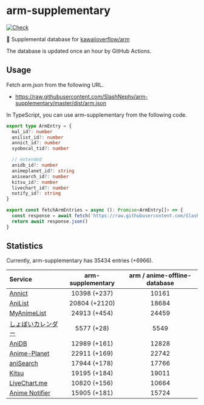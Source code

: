 # arm-supplementary

[![Check](https://github.com/SlashNephy/arm-supplementary/actions/workflows/check-node.yml/badge.svg)](https://github.com/SlashNephy/arm-supplementary/actions/workflows/check-node.yml)

💊 Supplemental database for [kawaiioverflow/arm](https://github.com/kawaiioverflow/arm)

The database is updated once an hour by GitHub Actions.

## Usage

Fetch arm.json from the following URL.

- https://raw.githubusercontent.com/SlashNephy/arm-supplementary/master/dist/arm.json

In TypeScript, you can use arm-supplementary from the following code.

```TypeScript
export type ArmEntry = {
  mal_id?: number
  anilist_id?: number
  annict_id?: number
  syobocal_tid?: number

  // extended
  anidb_id?: number
  animeplanet_id?: string
  anisearch_id?: number
  kitsu_id?: number
  livechart_id?: number
  notify_id?: string
}

export const fetchArmEntries = async (): Promise<ArmEntry[]> => {
  const response = await fetch('https://raw.githubusercontent.com/SlashNephy/arm-supplementary/master/dist/arm.json')
  return await response.json()
}
```

## Statistics

Currently, arm-supplementary has 35434 entries (+6966).

| Service                                     | arm-supplementary | arm / anime-offline-database |
| :------------------------------------------ | :---------------: | :--------------------------: |
| [Annict](https://annict.com)                |   10398 (+237)    |            10161             |
| [AniList](https://anilist.co)               |   20804 (+2120)   |            18684             |
| [MyAnimeList](https://myanimelist.net)      |   24913 (+454)    |            24459             |
| [しょぼいカレンダー](https://cal.syoboi.jp) |    5577 (+28)     |             5549             |
| [AniDB](https://anidb.net)                  |   12989 (+161)    |            12828             |
| [Anime-Planet](https://anime-planet.com)    |   22911 (+169)    |            22742             |
| [aniSearch](https://anisearch.com)          |   17944 (+178)    |            17766             |
| [Kitsu](https://kitsu.io)                   |   19195 (+184)    |            19011             |
| [LiveChart.me](https://livechart.me)        |   10820 (+156)    |            10664             |
| [Anime Notifier](https://notify.moe)        |   15905 (+181)    |            15724             |
